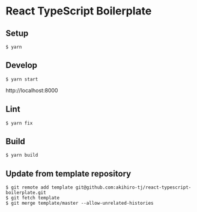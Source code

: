 # React TypeScript Boilerplate

## Setup

```
$ yarn
```

## Develop

```
$ yarn start
```

http://localhost:8000

## Lint

```
$ yarn fix
```

## Build

```
$ yarn build
```


## Update from template repository

```
$ git remote add template git@github.com:akihiro-tj/react-typescript-boilerplate.git
$ git fetch template
$ git merge template/master --allow-unrelated-histories
```
